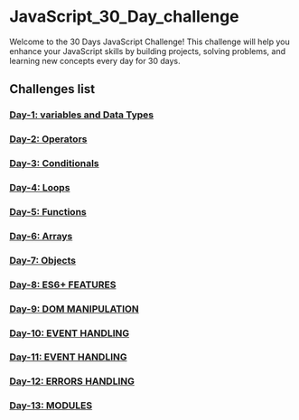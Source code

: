 # JavaScript_30_Day_challenge

Welcome to the 30 Days JavaScript Challenge! This challenge will help you enhance your JavaScript skills by building projects, solving problems, and learning new concepts every day for 30 days.

## Challenges list 

### [Day-1: variables and Data Types](https://github.com/SURENDRA-BABU-VUNNAM/JavaScript-30-Day-challenge/tree/main/01_Day_1_variables_and_data_types)

### [Day-2: Operators](https://github.com/SURENDRA-BABU-VUNNAM/JavaScript-30-Day-challenge/tree/main/02_Day_2_operators)

### [Day-3: Conditionals](https://github.com/SURENDRA-BABU-VUNNAM/JavaScript-30-Day-challenge/tree/main/03_Day_3_conditionals)

### [Day-4: Loops](https://github.com/SURENDRA-BABU-VUNNAM/JavaScript-30-Day-challenge/tree/main/04_Day_4_loops)

### [Day-5: Functions](https://github.com/SURENDRA-BABU-VUNNAM/JavaScript-30-Day-challenge/tree/main/05_Day_5_functions)

### [Day-6: Arrays](https://github.com/SURENDRA-BABU-VUNNAM/JavaScript-30-Day-challenge/tree/main/06_Day_6_arrays)

### [Day-7: Objects](https://github.com/SURENDRA-BABU-VUNNAM/JavaScript-30-Day-challenge/tree/main/07_Day_7_objects) 

### [Day-8: ES6+ FEATURES](https://github.com/SURENDRA-BABU-VUNNAM/JavaScript-30-Day-challenge/tree/main/08_Day_8_ES6P_features) 

### [Day-9: DOM MANIPULATION](https://github.com/SURENDRA-BABU-VUNNAM/JavaScript-30-Day-challenge/tree/main/09_Day_9_dom_manipulation) 

### [Day-10: EVENT HANDLING](https://github.com/SURENDRA-BABU-VUNNAM/JavaScript-30-Day-challenge/tree/main/10_Day_10_event_handling) 

### [Day-11: EVENT HANDLING](https://github.com/SURENDRA-BABU-VUNNAM/JavaScript-30-Day-challenge/tree/main/11_Day_11_promise_async_await) 

### [Day-12: ERRORS HANDLING](https://github.com/SURENDRA-BABU-VUNNAM/JavaScript-30-Day-challenge/tree/main/12_Day_12_errors) 

### [Day-13: MODULES](https://github.com/SURENDRA-BABU-VUNNAM/JavaScript-30-Day-challenge/tree/main/13_Day_13_modules) 

